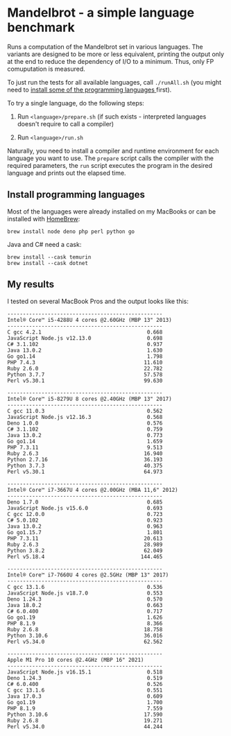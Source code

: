 # Mandelbrot - a simple language benchmark

Runs a computation of the Mandelbrot set in various languages. The variants are designed to be more or less equivalent, printing the output only at the end to reduce the dependency of I/O to a minimum. Thus, only FP comuputation is measured.

To just run the tests for all available languages, call `./runAll.sh` (you might need to [install some of the programming languages ](#install-programming-languages) first).

To try a single language, do the following steps:

1. Run `<language>/prepare.sh` (if such exists - interpreted languages doesn't require to call a compiler)

2. Run `<language>/run.sh`

Naturally, you need to install a compiler and runtime environment for each language you want to use. The `prepare` script calls the compiler with the required parameters, the `run` script executes the program in the desired language and prints out the elapsed time.

## Install programming languages

Most of the languages were already installed on my MacBooks or can be installed with [HomeBrew](https://brew.sh):

    brew install node deno php perl python go

Java and C# need a cask:

    brew install --cask temurin
    brew install --cask dotnet

## My results

I tested on several MacBook Pros and the output looks like this:

```text
--------------------------------------------------
Intel® Core™ i5-4288U 4 cores @2.60GHz (MBP 13" 2013)
--------------------------------------------------
C gcc 4.2.1                                  0.668
JavaScript Node.js v12.13.0                  0.698
C# 3.1.102                                   0.937
Java 13.0.2                                  1.630
Go go1.14                                    1.798
PHP 7.4.3                                   11.610
Ruby 2.6.0                                  22.782
Python 3.7.7                                57.578
Perl v5.30.1                                99.630
```

```text
--------------------------------------------------
Intel® Core™ i5-8279U 8 cores @2.40GHz (MBP 13" 2017)
--------------------------------------------------
C gcc 11.0.3                                 0.562
JavaScript Node.js v12.16.3                  0.568
Deno 1.0.0                                   0.576
C# 3.1.102                                   0.759
Java 13.0.2                                  0.773
Go go1.14                                    1.659
PHP 7.3.11                                   9.513
Ruby 2.6.3                                  16.940
Python 2.7.16                               36.193
Python 3.7.3                                40.375
Perl v5.30.1                                64.973
```

```text
--------------------------------------------------
Intel® Core™ i7-3667U 4 cores @2.00GHz (MBA 11,6" 2012)
--------------------------------------------------
Deno 1.7.0                                   0.685
JavaScript Node.js v15.6.0                   0.693
C gcc 12.0.0                                 0.723
C# 5.0.102                                   0.923
Java 13.0.2                                  0.963
Go go1.15.7                                  1.801
PHP 7.3.11                                  20.613
Ruby 2.6.3                                  28.989
Python 3.8.2                                62.049
Perl v5.18.4                               144.465
```

```text
--------------------------------------------------
Intel® Core™ i7-7660U 4 cores @2.5GHz (MBP 13" 2017)
--------------------------------------------------
C gcc 13.1.6                                 0.536
JavaScript Node.js v18.7.0                   0.553
Deno 1.24.3                                  0.570
Java 18.0.2                                  0.663
C# 6.0.400                                   0.717
Go go1.19                                    1.626
PHP 8.1.9                                    8.366
Ruby 2.6.8                                  18.758
Python 3.10.6                               36.016
Perl v5.34.0                                62.562
```

```text
--------------------------------------------------
Apple M1 Pro 10 cores @2.4GHz (MBP 16" 2021)
--------------------------------------------------
JavaScript Node.js v16.15.1                  0.518
Deno 1.24.3                                  0.519
C# 6.0.400                                   0.526
C gcc 13.1.6                                 0.551
Java 17.0.3                                  0.609
Go go1.19                                    1.700
PHP 8.1.9                                    7.559
Python 3.10.6                               17.590
Ruby 2.6.8                                  19.271
Perl v5.34.0                                44.244
```
